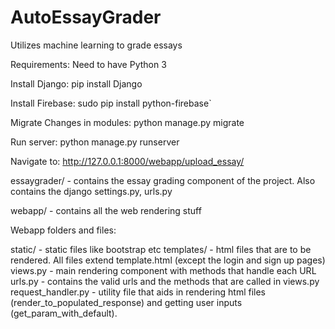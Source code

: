 # AutoEssayGrader

Utilizes machine learning to grade essays

Requirements:
Need to have Python 3

Install Django:
pip install Django

Install Firebase:
sudo pip install python-firebase`

Migrate Changes in modules:
python manage.py migrate

Run server:
python manage.py runserver

Navigate to:
http://127.0.0.1:8000/webapp/upload_essay/

essaygrader/ - contains the essay grading component of the project. Also contains the django settings.py, urls.py

webapp/ - contains all the web rendering stuff

Webapp folders and files:

static/ - static files like bootstrap etc
templates/ - html files that are to be rendered. All files extend template.html (except the login and sign up pages)
views.py - main rendering component with methods that handle each URL
urls.py - contains the valid urls and the methods that are called in views.py
request_handler.py - utility file that aids in rendering html files (render_to_populated_response) and getting user inputs (get_param_with_default).

